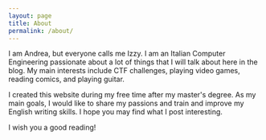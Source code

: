 ```yaml
---
layout: page
title: About
permalink: /about/
---
```


I am Andrea, but everyone calls me Izzy. I am an Italian Computer Engineering passionate about a lot of things that I will talk about here in the blog. My main interests include CTF challenges, playing video games, reading comics, and playing guitar.

I created this website during my free time after my master's degree. As my main goals, I would like to share my passions and train and improve my English writing skills. I hope you may find what I post interesting.

I wish you a good reading!
